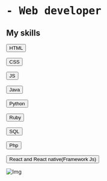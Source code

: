 <h1><pre>- Web developer </pre></h1>

## My skills

<pre>
<button>HTML</button>

<button>CSS</button>

<button>JS</button>

<button>Java</button>

<button>Python</button>

<button>Ruby</button>

<button>SQL</button>

<button>Php</button>

<button>React and React native(Framework Js)</button>
</pre>

![Img](ruta/a/la/imagen.jpg)

